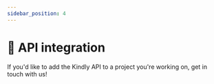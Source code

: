 ```yaml
---
sidebar_position: 4
---
```


# 🧩 API integration

If you'd like to add the Kindly API to a project you're working on, get in touch with us!